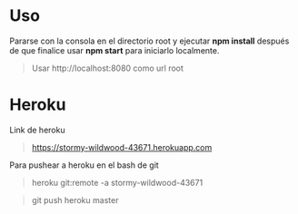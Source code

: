# Uso

Pararse con la consola en el directorio root y ejecutar **npm install** después de que finalice usar **npm start** para iniciarlo localmente.
>Usar http://localhost:8080 como url root

# Heroku

Link de heroku
> https://stormy-wildwood-43671.herokuapp.com

Para pushear a heroku en el bash de git
> heroku git:remote -a stormy-wildwood-43671

> git push heroku master
